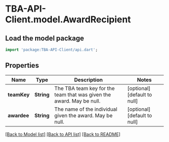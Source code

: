 # TBA-API-Client.model.AwardRecipient

## Load the model package
```dart
import 'package:TBA-API-Client/api.dart';
```

## Properties
Name | Type | Description | Notes
------------ | ------------- | ------------- | -------------
**teamKey** | **String** | The TBA team key for the team that was given the award. May be null. | [optional] [default to null]
**awardee** | **String** | The name of the individual given the award. May be null. | [optional] [default to null]

[[Back to Model list]](../README.md#documentation-for-models) [[Back to API list]](../README.md#documentation-for-api-endpoints) [[Back to README]](../README.md)


